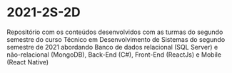 # 2021-2S-2D
Repositório com os conteúdos desenvolvidos com as turmas do segundo semestre do curso Técnico em Desenvolvimento de Sistemas do segundo semestre de 2021 abordando Banco de dados relacional (SQL Server) e não-relacional (MongoDB), Back-End (C#), Front-End (ReactJs) e Mobile (React Native)
